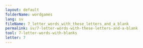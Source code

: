 ```yaml
---
layout: default
folderName: wordgames
lang: sv
fileName: 7_letter_words_with_these_letters_and_a_blank
permalink: sv/7-letter-words-with-these-letters-and-a-blank
tool: 7-letter-words-with-blanks
letter: 7
---
```

